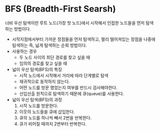 BFS (Breadth-First Searsh)
========================

너비 우선 탐색이란 루트 노드(가장 첫 노드)에서 시작해서 인접한 노드들을 먼저 탐색하는 방법이다.
* 시작지점에서부터 가까운 정점들을 먼저 탐색하고, 멀리 떨어져있는 정점을 나중에 탐색하는 즉, 넓게 탐색하는 순회 방법이다.
* 사용하는 경우
    * 두 노드 사이의 최단 경로를 찾고 싶을 때
    * 임의의 경로를 찾고 싶을 때
* 넓이 우선 탐색(BFS)의 특징
    * 시작 노드에서 시작해서 거리에 따라 단계별로 탐색
    * 재귀적으로 동작하지 않는다.
    * 어떤 노드를 방문 했었는지 여부를 반드시 검사해야한다.
    * 선입선출 원칙으로 탐색하기 때문에 큐(queue)를 사용한다.
* 넓이 우선 탐색(BFS)의 과정
    1. 시작 노드를 방문한다.
    2. 이웃의 노드들을 큐에 삽입한다. 
    3. 큐의 노드를 하나씩 빼서 2번을 반복한다.
    4. 큐가 비어질 때까지 2번부터 반복한다.
